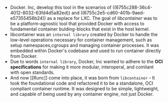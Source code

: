 - Docker. Inc, develop this tool in the scenarios of ((6755c288-36c4-4012-8032-63fd4d5a82ed)) and ((6755c2e5-cd60-401b-9aed-e57355458b24)) as a replace for LXC.  The goal of *libcontainer* was to be a platform-agnostic tool that provided Docker with access to fundamental container bulding-blocks that exist in the host kernel.
- libcontainer was an `internal library` created by Docker to handle the low-level operations necessary for container management, such as setup namespaces,cgroups and managing container processes. It was embedded within Docker's codebase and used to run container directly from Docker.
- Due to words `internal library`, Docker, Inc wanted to adhere to the **OCI specifications** for making it more modular, interoperal, and comliant with open standards.
- And now [[Runc]] come into place, it was born from `libcontainer` - It took the foundational code and refactored it to be a standalone, OCI compliant container runtime. It was designed to be simple, lightweight, and capable of being used by any container engine, not just Docker.
